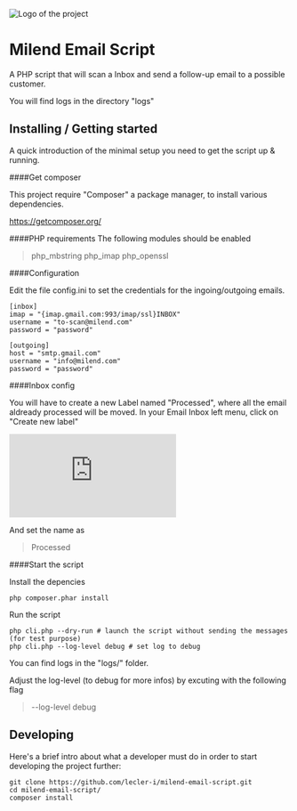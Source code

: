 ![Logo of the project](https://milend.com/wp-content/uploads/2016/06/milend-logo-transparent-new.png)

# Milend Email Script

A PHP script that will scan a Inbox and send a follow-up email to a possible customer.

You will find logs in the directory "logs"

## Installing / Getting started

A quick introduction of the minimal setup you need to get the script up &
running.

####Get composer

This project require "Composer" a package manager, to install various dependencies.

https://getcomposer.org/

####PHP requirements
The following modules should be enabled
> php_mbstring php_imap php_openssl

####Configuration

Edit the file config.ini to set the credentials for the ingoing/outgoing emails.

```config
[inbox]
imap = "{imap.gmail.com:993/imap/ssl}INBOX"
username = "to-scan@milend.com"
password = "password"

[outgoing]
host = "smtp.gmail.com"
username = "info@milend.com"
password = "password"
```

####Inbox config

You will have to create a new Label named "Processed", where all the email aldready processed will be moved.
In your Email Inbox left menu, click on "Create new label"

![Gmail Label](http://c.thomas.sh/index.php/apps/files_sharing/ajax/publicpreview.php?x=1896&y=508&a=true&file=ocss_2017-02-28_18.44.48.png&t=2XKG4rxHuRNpWv8&scalingup=0)

And set the name as

>Processed

####Start the script

Install the depencies

```shell
php composer.phar install
```

Run the script

```shell
php cli.php --dry-run # launch the script without sending the messages (for test purpose)
php cli.php --log-level debug # set log to debug
```

You can find logs in the "logs/" folder.

Adjust the log-level (to debug for more infos) by excuting with the following flag
> --log-level debug

## Developing

Here's a brief intro about what a developer must do in order to start developing
the project further:

```shell
git clone https://github.com/lecler-i/milend-email-script.git
cd milend-email-script/
composer install
```
